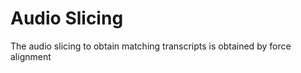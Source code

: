 # Audio Slicing

The audio slicing to obtain matching transcripts is obtained by force alignment&#x20;
